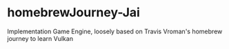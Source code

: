 # homebrewJourney-Jai
Implementation Game Engine, loosely based on Travis Vroman's homebrew journey to learn Vulkan
